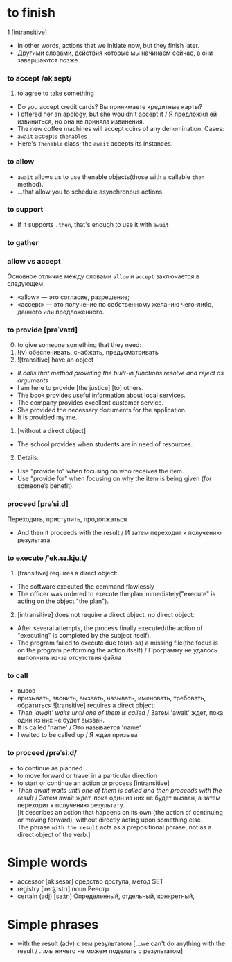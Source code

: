 # to finish
1 [intransitive]
- In other words, actions that we initiate now, but they finish later.
- Другими словами, действия которые мы начинаем сейчас, а они завершаются позже.

### to accept  /əkˈsept/ 
1. to agree to take something
 - Do you accept credit cards? Вы принимаете кредитные карты?
 - I offered her an apology, but she wouldn't accept it / Я предложил ей извиниться, но она не приняла извинения.
 - The new coffee machines will accept coins of any denomination.
Cases:
- `await` accepts `thenables`
- Here's `Thenable` class; the `await` accepts its instances.

### to allow
- `await` allows us to use thenable objects(those with a callable `then` method).
- ...that allow you to schedule asynchronous actions.

### to support
- If it supports `.then`, that's enough to use it with `await`

### to gather

### allow vs accept
Основное отличие между словами `allow` и `accept` заключается в следующем:
- «allow» — это согласие, разрешение;
- «accept» — это получение по собственному желанию чего-либо, данного или предложенного.

### to provide [prəˈvaɪd]
0. to give someone something that they need:
1. !(v) обеспечивать, снабжать, предусматривать
2. ![transitive] have an object
- *It calls that method providing the built-in functions resolve and reject as arguments*
- I am here to provide [the justice] [to] others.
- The book provides useful information about local services.
- The company provides excellent customer service.
- She provided the necessary documents for the application.
- It is provided my me.
1. [without a direct object]
- The school provides when students are in need of resources.
2. Details:
- Use "provide to" when focusing on who receives the item.
- Use "provide for" when focusing on why the item is being given (for someone’s benefit).

### proceed [prəˈsiːd]
Переходить, приступить, продолжаться
- And then it proceeds with the result / И затем переходит к получению результата.

### to execute  /ˈek.sɪ.kjuːt/

1. [transitive] requires a direct object:
- The software executed the command flawlessly
- The officer was ordered to execute the plan immediately("execute" is acting on the object "the plan").
2. [intransitive] does not require a direct object, no direct object:
- After several attempts, the process finally executed(the action of "executing" is completed by the subject itself).
- The program failed to execute due to(из-за) a missing file(the focus is on the program performing the action itself) / Программу не удалось выполнить из-за отсутствия файла

### to call
- вызов
- призывать, звонить, вызвать, называть, именовать, требовать, обратиться
![transitive] requires a direct object:
- *Then 'await' waits until one of them is called* / Затем 'await' ждет, пока один из них не будет вызван.
- It is called 'name' / Это называется 'name'
- I waited to be called up / Я ждал призыва

### to proceed /prəˈsiːd/
- to continue as planned
- to move forward or travel in a particular direction
- to start or continue an action or process
[intransitive]
- *Then await waits until one of them is called and then proceeds with the result* / Затем await ждет, пока один из них не будет вызван, а затем переходит к получению результату.\
[It describes an action that happens on its own (the action of continuing or moving forward), without directly acting upon something else.\
The phrase `with the result` acts as a prepositional phrase, not as a direct object of the verb.]

# Simple words
- accessor [əkˈsesər] средство доступа, метод SET
- registry [ˈreʤɪstrɪ] noun Реестр
- certain (adj) [sɜːtn] Определенный, отдельный, конкретный, 

# Simple phrases
- with the result (adv) с тем результатом
[...we can't do anything with the result / ...мы ничего не можем поделать с результатом]